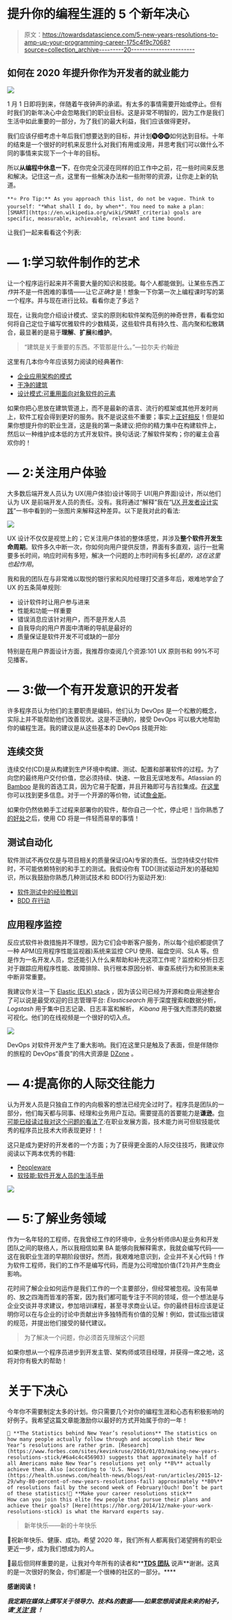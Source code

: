 # 提升你的编程生涯的 5 个新年决心

> 原文：<https://towardsdatascience.com/5-new-years-resolutions-to-amp-up-your-programming-career-175c4f9c7068?source=collection_archive---------20----------------------->

## 如何在 2020 年提升你作为开发者的就业能力

![](img/f346a5e4eba6910802aa3f6a09340c36.png)

1 月 1 日即将到来，伴随着午夜钟声的承诺。有太多的事情需要开始或停止。但有时我们的新年决心中会忽略我们的职业目标。这是非常不明智的，因为工作是我们生活中如此重要的一部分，为了我们的最大利益，我们应该做得更好。

我们应该仔细考虑十年后我们想要达到的目标，并计划🅝🅞🅦如何达到目标。十年的结束是一个很好的时机来反思什么对我们有用或没用，并思考我们可以做什么不同的事情来实现下一个十年的目标。

所以**从编程中休息一下**，在你完全沉浸在同样的旧工作中之前，花一些时间来反思和解决。记住这一点，这里有一些解决办法和一些附带的资源，让你走上新的轨道。

```
**⭐️ Pro Tip:** As you approach this list, do not be vague. Think to yourself: "*What shall I do, by when*". You need to make a plan: [SMART](https://en.wikipedia.org/wiki/SMART_criteria) goals are specific, measurable, achievable, relevant and time bound.
```

让我们一起来看看这个列表:

# — 1:学习软件制作的艺术

让一个程序运行起来并不需要大量的知识和技能。每个人都能做到。让某些东西*工作*并不是一件困难的事情——让它*正确*才是！想象一下你第一次上编程课时写的第一个程序。并与现在进行比较。看看你走了多远？

现在，让我向您介绍设计模式、坚实的原则和软件架构范例的神奇世界，看看您如何将自己定位于编写优雅软件的少数精英，这些软件具有持久性、高内聚和松散耦合，最显著的是易于**理解**、**扩展**和**维护**。

> “建筑是关于重要的东西。不管那是什么。”—拉尔夫·约翰逊

这里有几本你今年应该努力阅读的经典著作:

*   [企业应用架构的模式](https://www.amazon.co.uk/Enterprise-Application-Architecture-Addison-Wesley-Signature/dp/0321127420)
*   [干净的建筑](https://www.amazon.co.uk/Clean-Architecture-Craftsmans-Software-Structure/dp/0134494164)
*   [设计模式:可重用面向对象软件的元素](https://www.amazon.co.uk/Design-patterns-elements-reusable-object-oriented/dp/0201633612)

如果你把心思放在建筑管道上，而不是最新的语言、流行的框架或其他开发时尚上，软件工程会得到更好的服务。我不是说这些不重要；事实上[正好相反](/great-developers-never-stop-learning-77b9ce867eac)！但是如果你想提升你的职业生涯，这是我的第一条建议:把你的精力集中在构建软件上，然后以一种维护成本低的方式开发软件。换句话说:了解软件架构；你的雇主会喜欢你的！

# — 2:关注用户体验

大多数后端开发人员认为 UX(用户体验)设计等同于 UI(用户界面)设计，所以他们认为 UX 是前端开发人员的责任。没有。我将通过“解释”我在“[UX 开发者设计实践](https://www.amazon.co.uk/Hands-Design-Developers-compelling-experiences/dp/1788626699/)”一书中看到的一张图片来解释这种差异。以下是我对此的看法:

![](img/d620ea6539aab327d7ee8b684e927b97.png)

UX 设计不仅仅是视觉上的；它关注用户体验的整体感觉，并涉及**整个软件开发生命周期**。软件多久中断一次，你如何向用户提供反馈，界面有多直观，运行一批需要多长时间，响应时间有多短，解决一个问题的上市时间有多长[*是的，这在这里也起作用*。

我和我的团队在与非常难以取悦的银行家和风险经理打交道多年后，艰难地学会了 UX 的五条简单规则:

*   设计软件时让用户参与进来
*   性能和功能一样重要
*   错误消息应该针对用户，而不是开发人员
*   自我导向的用户界面中清晰的导航是最好的
*   质量保证是软件开发不可或缺的一部分

特别是在用户界面设计方面，我推荐你查阅几个资源:101 UX 原则书和 99%不可见播客。

# — 3:做一个有开发意识的开发者

许多程序员认为他们的主要职责是编码，他们认为 DevOps 是一个松散的概念，实际上并不能帮助他们改善现状。这是不正确的，接受 DevOps 可以极大地帮助你的编程生涯。我的建议是从这些基本的 DevOps 技能开始:

## 连续交货

连续交付(CD)是从构建到生产环境中构建、测试、配置和部署软件的过程。为了向您的最终用户交付价值，您必须持续、快速、一致且无误地发布。Atlassian 的 [Bamboo](https://www.atlassian.com/software/bamboo) 是我的首选工具，因为它易于配置，并且开箱即可与吉拉集成。[在这里](https://www.atlassian.com/blog/continuous-delivery/practical-continuous-deployment)你可以找到更多信息。对于一个开源的等价物，试试[詹金斯](https://jenkins.io)。

如果你仍然依赖手工过程来部署你的软件，帮你自己一个忙，停止吧！当你熟悉了[的好处](https://dzone.com/articles/the-benefits-of-continuous-delivery)之后，使用 CD 将是一件轻而易举的事情！

## 测试自动化

软件测试不再仅仅是与项目相关的质量保证(QA)专家的责任。当您持续交付软件时，不可能依赖特别的和手工的测试。我假设你有 TDD(测试驱动开发)的基础知识，所以我鼓励你熟悉几种测试技术和 BDD(行为驱动开发):

*   [软件测试中的经验教训](https://www.amazon.co.uk/Lessons-Learned-Software-Testing-Context-Driven/dp/0471081124)
*   [BDD 在行动](https://www.amazon.co.uk/BDD-Action-Behavior-driven-development-lifecycle/dp/161729165X)

## 应用程序监控

反应式软件补救措施并不理想，因为它们会中断客户服务，所以每个组织都提供了一种 APM(应用程序性能监视器)系统来监控 CPU 使用、磁盘空间、SLA 等。但是作为一名开发人员，您还能引入什么来帮助和补充这项工作呢？监控和分析日志对于跟踪应用程序性能、故障排除、执行根本原因分析、审查系统行为和预测未来中断非常重要。

我建议你关注一下 [Elastic (ELK) stack](https://www.elastic.co) ，因为该公司已经为开源和商业用途整合了可以说是最受欢迎的日志管理平台: *Elasticsearch* 用于深度搜索和数据分析， *Logstash* 用于集中日志记录、日志丰富和解析， *Kibana* 用于强大而漂亮的数据可视化。他们的在线视频是一个很好的切入点。

![](img/e0431cb21ca68d1ec5172af00f71c46c.png)

DevOps 对软件开发产生了重大影响。我们在这里只是触及了表面，但是伴随你的旅程的 DevOps“善良”的伟大资源是 [DZone](https://dzone.com/devops-tutorials-tools-news) 。

# — 4:提高你的人际交往能力

认为开发人员是只独自工作的内向极客的想法已经完全过时了。程序员是团队的一部分，他们每天都与同事、经理和业务用户互动。需要提高的首要能力是**谦逊**。[你可能已经读过我对这个问题的看法了](https://medium.com/free-code-camp/a-first-class-temperament-the-emergence-of-a-star-developer-9321eeb57005):在职业发展方面，技术能力尚可但软技能优秀的程序员比技术大师表现更好！！

这只是成为更好的开发者的一个方面；为了获得更全面的人际交往技巧，我建议你阅读以下两本优秀的书籍:

*   [Peopleware](https://www.amazon.co.uk/Peopleware-Productive-Projects-Teams-3rd/dp/0321934113)
*   [软技能:软件开发人员的生活手册](https://www.amazon.co.uk/Soft-Skills-software-developers-manual/dp/1617292397)

![](img/13343cd38ee325c99bd3227ef64c0bfd.png)

# — 5:了解业务领域

作为一名年轻的工程师，在我曾经工作的环境中，业务分析师(BA)是业务和开发团队之间的联络人，所以我相信如果 BA 能够向我解释需求，我就会编写代码——这在我职业生涯的早期阶段很好。然而，我艰难地意识到，企业并不关心代码！作为软件工程师，我们的工作不是编写代码，而是为公司增加价值(T21)并产生商业影响。

花时间了解企业如何运作是我们工作的一个主要部分，但经常被忽视。没有简单的、放之四海而皆准的答案，因为我们都可能专注于不同的领域，但一个想法是与企业交谈并寻求建议，参加培训课程，甚至寻求商业认证。你的最终目标应该是证明你可以在与企业的讨论中贡献出许多独特而有价值的见解！例如，尝试指出错误的规范，并提出他们接受的替代建议。

> 为了解决一个问题，你必须首先理解这个问题

如果你想从一个程序员进步到开发主管、架构师或项目经理，并获得一席之地，这将对你有极大的帮助！

# 关于下决心

今年你不需要制定太多的计划。你只需要几个对你的编程生涯和心态有积极影响的好例子。我希望这篇文章能激励你以最好的方式开始属于你的一年！

```
📌 **The Statistics behind New Year’s resolutions** The statistics on how many people actually follow through and accomplish their New Year’s resolutions are rather grim. [Research](https://www.forbes.com/sites/kevinkruse/2016/01/03/making-new-years-resolutions-stick/#6a4c4c456903) suggests that approximately half of all Americans make New Year’s resolutions yet only **8%** actually achieve them. Also [according to 'U.S. News'](https://health.usnews.com/health-news/blogs/eat-run/articles/2015-12-29/why-80-percent-of-new-years-resolutions-fail) approximately **80%** of resolutions fail by the second week of February!Ouch! Don’t be part of these statistics!📌 **Make your career resolutions stick**
How can you join this elite few people that pursue their plans and achieve their goals? [Here](https://hbr.org/2014/12/make-your-work-resolutions-stick) is what the Harvard experts say.
```

> 新年快乐——新的十年快乐

🤞祝新年快乐、健康、成功。希望 2020 年，我们所有人都离我们渴望拥有的职业更近一步，成为我们想成为的人。

🙏最后但同样重要的是，让我对今年所有的读者和**[**TDS 团队**](https://medium.com/u/7e12c71dfa81?source=post_page-----175c4f9c7068--------------------------------) 说声**谢谢。这真的是一次很好的聚会，你们都是一个很棒的社区的一部分。****

**感谢阅读！**

***我定期在媒体上撰写关于领导力、技术&的数据——如果您想阅读我未来的帖子，请*[*‘关注’我*](https://medium.com/@semika) *！***
